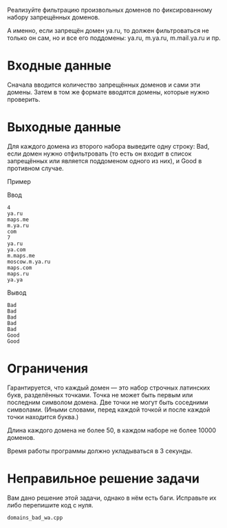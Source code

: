 Реализуйте фильтрацию произвольных доменов по фиксированному набору запрещённых доменов.

А именно, если запрещён домен ya.ru, то должен фильтроваться не только он сам, но и все его поддомены: ya.ru, m.ya.ru, m.mail.ya.ru и пр.

# Входные данные

Сначала вводится количество запрещённых доменов и сами эти домены. Затем в том же формате вводятся домены, которые нужно проверить.

# Выходные данные

Для каждого домена из второго набора выведите одну строку: Bad, если домен нужно отфильтровать (то есть он входит в список запрещённых или является поддоменом одного из них), и Good в противном случае.

Пример

Ввод

```
4
ya.ru
maps.me
m.ya.ru
com
7
ya.ru
ya.com
m.maps.me
moscow.m.ya.ru
maps.com
maps.ru
ya.ya
```

Вывод
```
Bad
Bad
Bad
Bad
Bad
Good
Good
```

# Ограничения

Гарантируется, что каждый домен — это набор строчных латинских букв, разделённых точками. Точка не может быть первым или последним символом домена. Две точки не могут быть соседними символами. (Иными словами, перед каждой точкой и после каждой точки находится буква.)

Длина каждого домена не более 50, в каждом наборе не более 10000 доменов.

Время работы программы должно укладываться в 3 секунды.

# Неправильное решение задачи

Вам дано решение этой задачи, однако в нём есть баги. Исправьте их либо перепишите код с нуля.

```
domains_bad_wa.cpp
```
